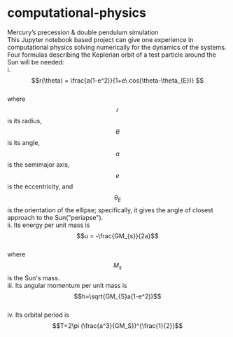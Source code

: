 # computational-physics
Mercury’s precession &amp; double pendulum simulation  
This Jupyter notebook based project can give one experience in computational physics solving numerically for the dynamics of the systems.  
Four formulas describing the Keplerian orbit of a test particle around the Sun will be needed:  
i. $$r(\theta) = \frac{a(1-e^2)}{1+e\ cos(\theta-\theta_{E})} $$  
where $$r$$ is its radius, $$\theta$$ is its angle, $$a$$ is the semimajor axis, $$e$$ is the eccentricity, and $$\theta_E$$ is the orientation of
the ellipse; specifically, it gives the angle of closest approach to the Sun("periapse").  
ii. Its energy per unit mass is  
$$u = -\frac{GM_{s}}{2a}$$  
where $$M_{s}$$ is the Sun's mass.  
iii. Its angular momentum per unit mass is  
$$h=\sqrt{GM_{S}a(1-e^2)}$$  
iv. Its orbital period is   
$$T=2\pi (\frac{a^3}{GM_S})^{\frac{1}{2}}$$
